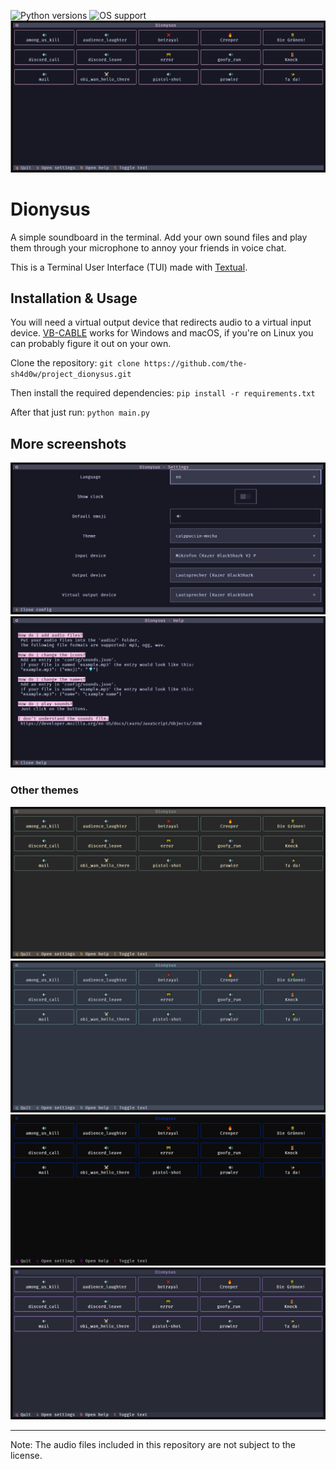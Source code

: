 ![Python versions](https://img.shields.io/badge/Python-3.10_|_3.11_|_3.12_|_3.13-blue)
![OS support](https://img.shields.io/badge/OS-Windows_Linux_macOS-red)
![Soundboard screen with catppuccino-mocha theme](images/dionysus_soundboard_catppuccin-mocha.png)

# Dionysus
A simple soundboard in the terminal. Add your own sound files and play them through your microphone to annoy your friends in voice chat.

This is a Terminal User Interface (TUI) made with [Textual](https://github.com/textualize/textual/).

## Installation & Usage
You will need a virtual output device that redirects audio to a virtual input device. [VB-CABLE](https://vb-audio.com/Cable/) works for Windows and macOS, if you're on Linux you can probably figure it out on your own.

Clone the repository: `git clone https://github.com/the-sh4d0w/project_dionysus.git`

Then install the required dependencies: `pip install -r requirements.txt`

After that just run: `python main.py`

## More screenshots
![Settings screen with catppuccino-mocha theme](images/dionysus_settings_catppuccin-mocha.png)
![Help screen with catppuccino-mocha theme](images/dionysus_help_catppuccin-mocha.png)

### Other themes
![Soundboard screen with gruvbox theme](images/dionysus_soundboard_gruvbox.png)
![Soundboard screen with nord theme](images/dionysus_soundboard_nord.png)
![Soundboard screen with textual-ansi theme](images/dionysus_soundboard_textual-ansi.png)
![Soundboard screen with dracula theme](images/dionysus_soundboard_dracula.png)

---
Note: The audio files included in this repository are not subject to the license.
